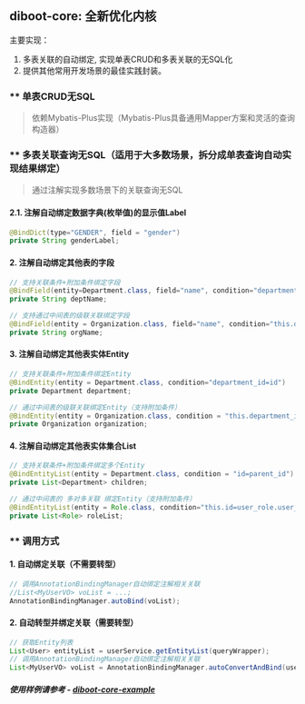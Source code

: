 ## diboot-core: 全新优化内核
主要实现：
1. 多表关联的自动绑定, 实现单表CRUD和多表关联的无SQL化
2. 提供其他常用开发场景的最佳实践封装。

### ** 单表CRUD无SQL
   > 依赖Mybatis-Plus实现（Mybatis-Plus具备通用Mapper方案和灵活的查询构造器）
### ** 多表关联查询无SQL（适用于大多数场景，拆分成单表查询自动实现结果绑定）
   > 通过注解实现多数场景下的关联查询无SQL
#### 2.1. 注解自动绑定数据字典(枚举值)的显示值Label
~~~java
@BindDict(type="GENDER", field = "gender")
private String genderLabel;
~~~  
#### 2. 注解自动绑定其他表的字段
~~~java
// 支持关联条件+附加条件绑定字段
@BindField(entity=Department.class, field="name", condition="department_id=id AND parent_id>=0")
private String deptName;

// 支持通过中间表的级联关联绑定字段
@BindField(entity = Organization.class, field="name", condition="this.department_id=department.id AND department.org_id=id")
private String orgName;
~~~
#### 3. 注解自动绑定其他表实体Entity
~~~java
// 支持关联条件+附加条件绑定Entity
@BindEntity(entity = Department.class, condition="department_id=id")
private Department department;

// 通过中间表的级联关联绑定Entity（支持附加条件）
@BindEntity(entity = Organization.class, condition = "this.department_id=department.id AND department.org_id=id AND department.deleted=0")
private Organization organization;
~~~
#### 4. 注解自动绑定其他表实体集合List<Entity>
~~~java
// 支持关联条件+附加条件绑定多个Entity
@BindEntityList(entity = Department.class, condition = "id=parent_id")
private List<Department> children;

// 通过中间表的 多对多关联 绑定Entity（支持附加条件）
@BindEntityList(entity = Role.class, condition="this.id=user_role.user_id AND user_role.role_id=id")
private List<Role> roleList;
~~~

### ** 调用方式
#### 1. 自动绑定关联（不需要转型）
~~~java
// 调用AnnotationBindingManager自动绑定注解相关关联
//List<MyUserVO> voList = ...; 
AnnotationBindingManager.autoBind(voList);
~~~
#### 2. 自动转型并绑定关联（需要转型）
~~~java
// 获取Entity列表
List<User> entityList = userService.getEntityList(queryWrapper);
// 调用AnnotationBindingManager自动绑定注解相关关联
List<MyUserVO> voList = AnnotationBindingManager.autoConvertAndBind(userList, MyUserVO.class);
~~~


##### 使用样例请参考 - [diboot-core-example](https://github.com/dibo-software/diboot-v2-example/tree/master/diboot-core-example)

